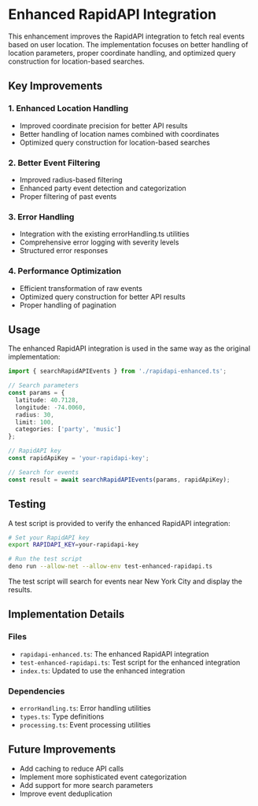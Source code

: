 # Enhanced RapidAPI Integration

This enhancement improves the RapidAPI integration to fetch real events based on user location. The implementation focuses on better handling of location parameters, proper coordinate handling, and optimized query construction for location-based searches.

## Key Improvements

### 1. Enhanced Location Handling
- Improved coordinate precision for better API results
- Better handling of location names combined with coordinates
- Optimized query construction for location-based searches

### 2. Better Event Filtering
- Improved radius-based filtering
- Enhanced party event detection and categorization
- Proper filtering of past events

### 3. Error Handling
- Integration with the existing errorHandling.ts utilities
- Comprehensive error logging with severity levels
- Structured error responses

### 4. Performance Optimization
- Efficient transformation of raw events
- Optimized query construction for better API results
- Proper handling of pagination

## Usage

The enhanced RapidAPI integration is used in the same way as the original implementation:

```typescript
import { searchRapidAPIEvents } from './rapidapi-enhanced.ts';

// Search parameters
const params = {
  latitude: 40.7128,
  longitude: -74.0060,
  radius: 30,
  limit: 100,
  categories: ['party', 'music']
};

// RapidAPI key
const rapidApiKey = 'your-rapidapi-key';

// Search for events
const result = await searchRapidAPIEvents(params, rapidApiKey);
```

## Testing

A test script is provided to verify the enhanced RapidAPI integration:

```bash
# Set your RapidAPI key
export RAPIDAPI_KEY=your-rapidapi-key

# Run the test script
deno run --allow-net --allow-env test-enhanced-rapidapi.ts
```

The test script will search for events near New York City and display the results.

## Implementation Details

### Files

- `rapidapi-enhanced.ts`: The enhanced RapidAPI integration
- `test-enhanced-rapidapi.ts`: Test script for the enhanced integration
- `index.ts`: Updated to use the enhanced integration

### Dependencies

- `errorHandling.ts`: Error handling utilities
- `types.ts`: Type definitions
- `processing.ts`: Event processing utilities

## Future Improvements

- Add caching to reduce API calls
- Implement more sophisticated event categorization
- Add support for more search parameters
- Improve event deduplication